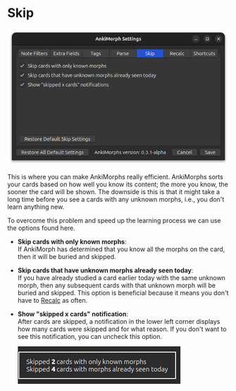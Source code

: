 # Skip

![skip-tab.png](../../../img/skip-tab.png)

This is where you can make AnkiMorphs really efficient. AnkiMorphs sorts
your cards based on how well you know its content; the more you know, the sooner the card will be shown. The downside is
this is that it might take a long time before you see a cards with any unknown morphs, i.e., you don't learn anything
new.

To overcome this problem and speed up the learning process we can use the options found here.

* **Skip cards with only known morphs**:  
  If AnkiMorph has determined that you know all the morphs on the card, then it will be buried and skipped.
* **Skip cards that have unknown morphs already seen today**:  
  If you have already studied a card earlier today with the same unknown morph, then any subsequent cards with that
  unknown morph will be buried and skipped. This option is beneficial because it means you don't have
  to [Recalc](../../usage/recalc.md) as often.
* **Show "skipped x cards" notification**:  
  After cards are skipped, a notification in the lower left corner displays how many cards were skipped and for what
  reason. If you don't want to see this notification, you can uncheck this option.

  ![skipped_cards.png](../../../img/skipped_cards.png)
